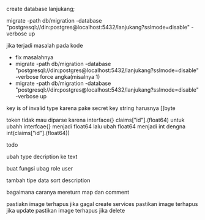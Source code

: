 create database lanjukang;

migrate -path db/migration -database "postgresql://din:postgres@localhost:5432/lanjukang?sslmode=disable" -verbose up 

jika terjadi masalah pada kode 
- fix masalahnya
- migrate -path db/migration -database "postgresql://din:postgres@localhost:5432/lanjukang?sslmode=disable" -verbose force angka(misalnya 1)
- migrate -path db/migration -database "postgresql://din:postgres@localhost:5432/lanjukang?sslmode=disable" -verbose up

key is of invalid type karena pake secret key string harusnya []byte

token tidak mau diparse karena interface{}
claims["id"].(float64) untuk ubahh interfcae{} menjadi float64
lalu ubah float64 menjadi int dengna int(claims["id"].(float64)) 


todo

ubah type decription ke text

buat fungsi ubag role user

tambah tipe data sort description

bagaimana caranya mereturn map dan comment 

pastiakn image terhapus jika gagal create services
pastikan image terhapus jika update
pastikan image terhapus jika delete